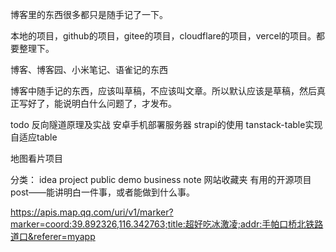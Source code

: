 
博客里的东西很多都只是随手记了一下。

本地的项目，github的项目，gitee的项目，cloudflare的项目，vercel的项目。都要整理下。

博客、博客园、小米笔记、语雀记的东西

博客中随手记的东西，应该叫草稿，不应该叫文章。所以默认应该是草稿，然后真正写好了，能说明白什么问题了，才发布。

todo
反向隧道原理及实战
安卓手机部署服务器
strapi的使用
tanstack-table实现自适应table

地图看片项目

分类：
idea
project
  public
  demo
  business
note
  网站收藏夹
  有用的开源项目
post——能讲明白一件事，或者能做到什么事。

https://apis.map.qq.com/uri/v1/marker?marker=coord:39.892326,116.342763;title:超好吃冰激凌;addr:手帕口桥北铁路道口&referer=myapp